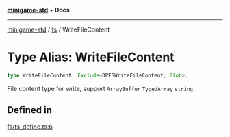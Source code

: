 [**minigame-std**](../../../README.md) • **Docs**

***

[minigame-std](../../../README.md) / [fs](../README.md) / WriteFileContent

# Type Alias: WriteFileContent

```ts
type WriteFileContent: Exclude<OPFSWriteFileContent, Blob>;
```

File content type for write, support `ArrayBuffer` `TypedArray` `string`.

## Defined in

[fs/fs\_define.ts:6](https://github.com/JiangJie/minigame-std/blob/66ec277d862ca15172344b727bd1c648b6b39934/src/std/fs/fs_define.ts#L6)
